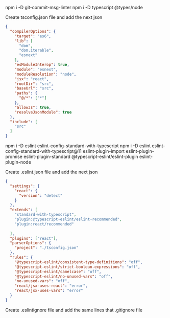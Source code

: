 npm i -D git-commit-msg-linter
npm i -D typescript @types/node


Create tsconfig.json file and add the next json
```json
{
  "compilerOptions": {
    "target": "es6",
    "lib": [
      "dom",
      "dom.iterable",
      "esnext"
    ],
    "esModuleInterop": true,
    "module": "esnext",
    "moduleResolution": "node",
    "jsx": "react",
    "rootDir": "src",
    "baseUrl": "src",
    "paths": {
      "@/*": ["*"]
    },
    "allowJs": true,
    "resolveJsonModule": true
  },
  "include": [
    "src"
  ]
}

```

npm i -D eslint eslint-config-standard-with-typescript
npm i -D eslint eslint-config-standard-with-typescript@11 eslint-plugin-import eslint-plugin-promise eslint-plugin-standard @typescript-eslint/eslint-plugin eslint-plugin-node

Create .eslint.json file and add the next json

```json
{
  "settings": {
    "react": {
      "version": "detect"
    }
  },
  "extends": [
    "standard-with-typescript",
    "plugin:@typescript-eslint/eslint-recommended",
    "plugin:react/recommended"
    
  ],
  "plugins": ["react"],
  "parserOptions": {
    "project": "./tsconfig.json"
  },
  "rules": {
    "@typescript-eslint/consistent-type-definitions": "off",
    "@typescript-eslint/strict-boolean-expressions": "off",
    "@typescript-eslint/camelcase": "off",
    "@typescript-eslint/no-unused-vars": "off",
    "no-unused-vars": "off",
    "react/jsx-uses-react": "error",
    "react/jsx-uses-vars": "error"
  }
}
```

Create .eslintignore file and add the same lines that .gitignore file